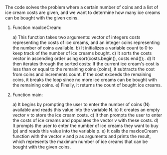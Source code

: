 
The code solves the problem where a certain number of coins and a list of ice cream costs are given, and we want to determine how many ice creams can be bought 
with the given coins. 

1) Function maxIceCream:

    a) This function takes two arguments: vector of integers costs representing the costs of ice creams, and an integer coins representing the number of coins available.
    b) It initializes a variable count to 0 to keep track of the number of ice creams bought.
    c) It sorts the costs vector in ascending order using sort(costs.begin(), costs.end());.
    d) It then iterates through the sorted costs:
        If the current ice cream's cost is less than or equal to the remaining coins (coins), it subtracts the cost from coins and increments count.
        If the cost exceeds the remaining coins, it breaks the loop since no more ice creams can be bought with the remaining coins.
    e) Finally, it returns the count of bought ice creams.

2) Function main:

    a) It begins by prompting the user to enter the number of coins (N) available and reads this value into the variable N.
    b) It creates an empty vector v to store the ice cream costs.
    c) It then prompts the user to enter the costs of ice creams and populates the vector v with these costs.
    d) It prompts the user to enter the number of ice creams they want to buy (p) and reads this value into the variable p.
    e) It calls the maxIceCream function with the vector v and p as arguments and prints the result, which represents the maximum number of ice creams that can be 
    bought with the given coins.
